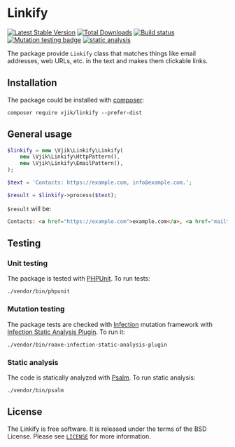 # Linkify

[![Latest Stable Version](https://poser.pugx.org/vjik/linkify/v/stable.png)](https://packagist.org/packages/vjik/linkify)
[![Total Downloads](https://poser.pugx.org/vjik/linkify/downloads.png)](https://packagist.org/packages/vjik/linkify)
[![Build status](https://github.com/vjik/linkify/workflows/build/badge.svg)](https://github.com/vjik/linkify/actions?query=workflow%3Abuild)
[![Mutation testing badge](https://img.shields.io/endpoint?style=flat&url=https%3A%2F%2Fbadge-api.stryker-mutator.io%2Fgithub.com%2Fvjik%2Flinkify%2Fmaster)](https://dashboard.stryker-mutator.io/reports/github.com/vjik/linkify/master)
[![static analysis](https://github.com/vjik/linkify/workflows/static%20analysis/badge.svg)](https://github.com/vjik/linkify/actions?query=workflow%3A%22static+analysis%22)

The package provide `Linkify` class that matches things like email addresses, web URLs, etc. in the text and makes them clickable links.

## Installation

The package could be installed with [composer](https://getcomposer.org/download/):

```shell
composer require vjik/linkify --prefer-dist
```

## General usage

```php
$linkify = new \Vjik\Linkify\Linkify(
    new \Vjik\Linkify\HttpPattern(),
    new \Vjik\Linkify\EmailPattern(),
); 

$text = 'Contacts: https://example.com, info@example.com.';

$result = $linkify->process($text);
```

`$result` will be:

```html
Contacts: <a href="https://example.com">example.com</a>, <a href="mailto:info@example.com">info@example.com</a>.
```

## Testing

### Unit testing

The package is tested with [PHPUnit](https://phpunit.de/). To run tests:

```shell
./vendor/bin/phpunit
```

### Mutation testing

The package tests are checked with [Infection](https://infection.github.io/) mutation framework with
[Infection Static Analysis Plugin](https://github.com/Roave/infection-static-analysis-plugin). To run it:

```shell
./vendor/bin/roave-infection-static-analysis-plugin
```

### Static analysis

The code is statically analyzed with [Psalm](https://psalm.dev/). To run static analysis:

```shell
./vendor/bin/psalm
```

## License

The Linkify is free software. It is released under the terms of the BSD License.
Please see [`LICENSE`](./LICENSE.md) for more information.
